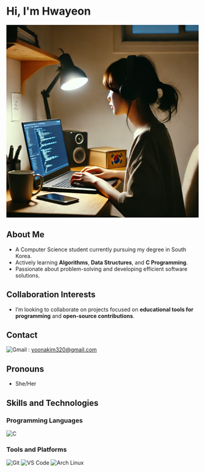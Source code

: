 # Hi, I'm Hwayeon

<img src="./Assets/profile.webp"/>

## About Me
- A Computer Science student currently pursuing my degree in South Korea.
- Actively learning **Algorithms**, **Data Structures**, and **C Programming**.
- Passionate about problem-solving and developing efficient software solutions.

## Collaboration Interests
- I’m looking to collaborate on projects focused on **educational tools for programming** and **open-source contributions**.

## Contact
![Gmail](https://img.shields.io/badge/Gmail-EA4335?style=flat&logo=gmail&logoColor=white&link=mailto:yoonakim320@gmail.com) : yoonakim320@gmail.com

## Pronouns
- She/Her

## Skills and Technologies

### Programming Languages
![C](https://img.shields.io/badge/-C-A8B9CC?logo=c&logoColor=white&style=for-the-badge)

### Tools and Platforms
![Git](https://img.shields.io/badge/-Git-F05032?logo=git&logoColor=white&style=for-the-badge)
![VS Code](https://img.shields.io/badge/-VS%20Code-007ACC?logo=visual-studio-code&logoColor=white&style=for-the-badge)
![Arch Linux](https://img.shields.io/badge/-Arch%20Linux-1793D1?logo=arch-linux&logoColor=white&style=for-the-badge)
